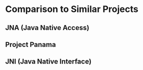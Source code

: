 # Comparison to Similar Projects

## JNA (Java Native Access)

## Project Panama

## JNI (Java Native Interface)